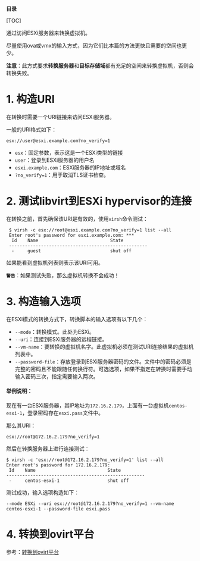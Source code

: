 **目录**

[TOC]

通过访问ESXi服务器来转换虚拟机。

尽量使用ova或vmx的输入方式，因为它们比本篇的方法更快且需要的空间也更少。

**注意**：此方式要求**转换服务器**和**目标存储域**都有充足的空间来转换虚拟机，否则会转换失败。

# 1. 构造URI

在转换时需要一个URI链接来访问ESXi服务器。

一般的URI格式如下：

```shell
esx://user@esxi.example.com?no_verify=1
```

- `esx`：固定参数，表示这是一个ESXi类型的链接
- `user`：登录到ESXi服务器的用户名
- `esxi.example.com`：ESXi服务器的IP地址或域名
- `?no_verify=1`：用于取消TLS证书检查。

# 2. 测试libvirt到ESXi hypervisor的连接

在转换之前，首先确保该URI是有效的，使用`virsh`命令测试：

```shell
 $ virsh -c esx://root@esxi.example.com?no_verify=1 list --all
 Enter root's password for esxi.example.com: ***
  Id    Name                           State
 ----------------------------------------------------
  -     guest                          shut off
```

如果能看到虚拟机列表则表示该URI可用。

**`警告`**：如果测试失败，那么虚拟机转换不会成功！

# 3. 构造输入选项

在ESXi模式的转换方式下，转换脚本的输入选项有以下几个：

- `--mode`：转换模式。此处为ESXi。
- `--uri`：连接到ESXi服务器的远程链接。
- `--vm-name`：要转换的虚拟机名字。此虚拟机必须在测试URI连接结果的虚拟机列表中。
- `--password-file`：存放登录到ESXi服务器密码的文件。文件中的密码必须是完整的密码且不能跟随任何换行符。可选选项，如果不指定在转换时需要手动输入密码三次，指定需要输入两次。

#### 举例说明：

现在有一台ESXi服务器，其IP地址为`172.16.2.179`，上面有一台虚拟机`centos-esxi-1`，登录密码存在`esxi.pass`文件中。

那么其URI：

```shell
esx://root@172.16.2.179?no_verify=1
```

然后在转换服务器上进行连接测试：

```shell
$ virsh -c 'esx://root@172.16.2.179?no_verify=1' list --all
Enter root's password for 172.16.2.179:
 Id    Name                           State
----------------------------------------------------
 -     centos-esxi-1                  shut off
```

测试成功，输入选项构造如下：

```shell
--mode ESXi --uri esx://root@172.16.2.179?no_verify=1 --vm-name centos-esxi-1 --password-file esxi.pass
```

# 4. 转换到ovirt平台

参考：[转换到ovirt平台](转换到ovirt平台.md)

